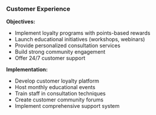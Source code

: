 ### Customer Experience
**Objectives:**
- Implement loyalty programs with points-based rewards
- Launch educational initiatives (workshops, webinars)
- Provide personalized consultation services
- Build strong community engagement
- Offer 24/7 customer support

**Implementation:**
- Develop customer loyalty platform
- Host monthly educational events
- Train staff in consultation techniques
- Create customer community forums
- Implement comprehensive support system
